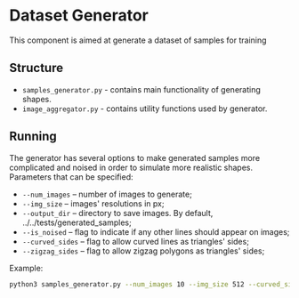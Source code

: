 # Dataset Generator

This component is aimed at generate a dataset of samples for training

## Structure

- `samples_generator.py` -  contains main functionality of generating shapes.
- `image_aggregator.py` - contains utility functions used by generator.

## Running

The generator has several options to make generated samples more complicated and noised in order to simulate more realistic shapes.
Parameters that can be specified:
- `--num_images` – number of images to generate;
- `--img_size` – images' resolutions in px;
- `--output_dir` – directory to save images. By default, ../../tests/generated_samples;
- `--is_noised` – flag to indicate if any other lines should appear on images;
- `--curved_sides` – flag to allow curved lines as triangles' sides;
- `--zigzag_sides` – flag to allow zigzag polygons as triangles' sides;

Example:

```bash        
python3 samples_generator.py --num_images 10 --img_size 512 --curved_sides True --zigzag_sides True
```
